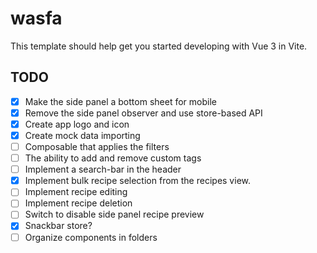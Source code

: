 # wasfa

This template should help get you started developing with Vue 3 in Vite.

## TODO

- [x] Make the side panel a bottom sheet for mobile
- [x] Remove the side panel observer and use store-based API
- [x] Create app logo and icon
- [x] Create mock data importing
- [ ] Composable that applies the filters
- [ ] The ability to add and remove custom tags
- [ ] Implement a search-bar in the header
- [x] Implement bulk recipe selection from the recipes view.
- [ ] Implement recipe editing
- [ ] Implement recipe deletion
- [ ] Switch to disable side panel recipe preview
- [x] Snackbar store?
- [ ] Organize components in folders
